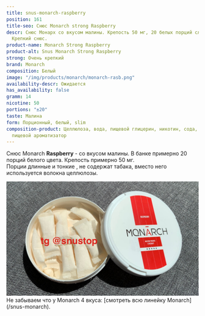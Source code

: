 ```yaml
---
title: snus-monarch-raspberry
position: 161
title-seo: Снюс Monarch strong Raspberry
descr: Снюс Монарх со вкусом малины. Крепость 50 мг, 20 белых порций слим формата.
  Крепкий снюс.
product-name: Monarch Strong Raspberry
product-alt: Snus Monarch Strong Raspberry
strong: Очень крепкий
brand: Monarch
composition: Белый
image: "/img/products/monarch/monarch-rasb.png"
availability-descr: Ожидается
has_availability: false
gramm: 14
nicotine: 50
portions: "±20"
taste: Малина
form: Порционный, белый, slim
composition-product: Целлюлоза, вода, пищевой глицерин, никотин, сода, карбонат натрия,
  пищевой ароматизатор
---
```


Снюс Monarch <b>Raspberry</b> - со вкусом малины. В банке примерно 20 порций белого цвета. Крепость примерно 50 мг.<br>
Порции длинные и тонкие , не содержат табака, вместо него используется волокна целлюлозы.
<div class="mb-3">
<img class="img-fluid" src="/img/products/monarch/monarch-rasb-open.JPG" alt="Снюс Монарх со вкусом Малины">
</div>
Не забываем что у Monarch 4 вкуса: [смотреть всю линейку Monarch](/snus-monarch).